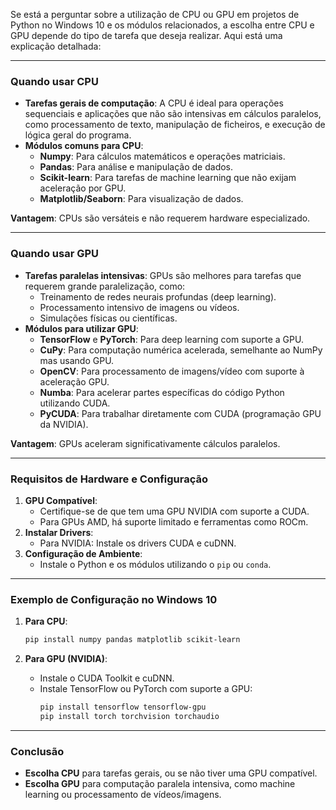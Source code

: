 Se está a perguntar sobre a utilização de CPU ou GPU em projetos de Python no Windows 10 e os módulos relacionados, a escolha entre CPU e GPU depende do tipo de tarefa que deseja realizar. Aqui está uma explicação detalhada:

---

### **Quando usar CPU**
- **Tarefas gerais de computação**: A CPU é ideal para operações sequenciais e aplicações que não são intensivas em cálculos paralelos, como processamento de texto, manipulação de ficheiros, e execução de lógica geral do programa.
- **Módulos comuns para CPU**:
  - **Numpy**: Para cálculos matemáticos e operações matriciais.
  - **Pandas**: Para análise e manipulação de dados.
  - **Scikit-learn**: Para tarefas de machine learning que não exijam aceleração por GPU.
  - **Matplotlib/Seaborn**: Para visualização de dados.

**Vantagem**: CPUs são versáteis e não requerem hardware especializado.

---

### **Quando usar GPU**
- **Tarefas paralelas intensivas**: GPUs são melhores para tarefas que requerem grande paralelização, como:
  - Treinamento de redes neurais profundas (deep learning).
  - Processamento intensivo de imagens ou vídeos.
  - Simulações físicas ou científicas.
- **Módulos para utilizar GPU**:
  - **TensorFlow** e **PyTorch**: Para deep learning com suporte a GPU.
  - **CuPy**: Para computação numérica acelerada, semelhante ao NumPy mas usando GPU.
  - **OpenCV**: Para processamento de imagens/vídeo com suporte à aceleração GPU.
  - **Numba**: Para acelerar partes específicas do código Python utilizando CUDA.
  - **PyCUDA**: Para trabalhar diretamente com CUDA (programação GPU da NVIDIA).

**Vantagem**: GPUs aceleram significativamente cálculos paralelos.

---

### **Requisitos de Hardware e Configuração**
1. **GPU Compatível**:
   - Certifique-se de que tem uma GPU NVIDIA com suporte a CUDA.
   - Para GPUs AMD, há suporte limitado e ferramentas como ROCm.
2. **Instalar Drivers**:
   - Para NVIDIA: Instale os drivers CUDA e cuDNN.
3. **Configuração de Ambiente**:
   - Instale o Python e os módulos utilizando o `pip` ou `conda`.

---

### **Exemplo de Configuração no Windows 10**
1. **Para CPU**:
   ```bash
   pip install numpy pandas matplotlib scikit-learn
   ```

2. **Para GPU (NVIDIA)**:
   - Instale o CUDA Toolkit e cuDNN.
   - Instale TensorFlow ou PyTorch com suporte a GPU:
     ```bash
     pip install tensorflow tensorflow-gpu
     pip install torch torchvision torchaudio
     ```

---

### **Conclusão**
- **Escolha CPU** para tarefas gerais, ou se não tiver uma GPU compatível.
- **Escolha GPU** para computação paralela intensiva, como machine learning ou processamento de vídeos/imagens. 
